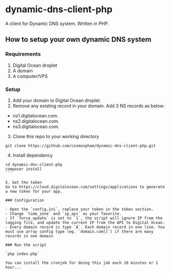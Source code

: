 # dynamic-dns-client-php
A client for Dynamic DNS system. Written in PHP.

## How to setup your own dynamic DNS system

### Requirements

1. Digital Ocean droplet
2. A domain
3. A computer/VPS

### Setup

1. Add your domain to Digital Ocean droplet.
2. Remove any existing record in your domain. Add 3 NS records as below:

 - ns1.digitalocean.com.
 - ns2.digitalocean.com.
 - ns3.digitalocean.com.

3. Clone this repo to your working directory

 `git clone https://github.com/cosmospham/dynamic-dns-client-php.git`

4. Install dependency

 ````
 cd dynamic-dns-client-php
 composer install
 ```

5. Get the token
 Go to https://cloud.digitalocean.com/settings/applications to generate a new token for your app.

### Configuration

- Open the `config.ini`, replace your token in the token section.
- Change `time_zone` and `ip_api` as your favorite.
- If `force_update` is set to `1`, the script will ignore IP from the logging file, and update the current IP from the API to Digital Ocean.
- Every domain record is type `A`. Each domain record in one line. You must use array config type (eg. `domain.com[]`) if there are many records in one domain

### Run the script

`php index.php`

You can install the cronjob for doing this job each 10 minutes or 1 hour...
